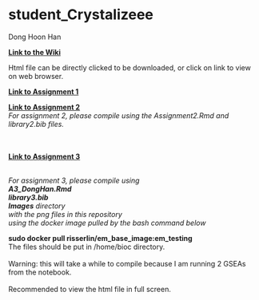 # student_Crystalizeee
Dong Hoon Han

[**Link to the Wiki**](https://github.com/bcb420-2020/student_Crystalizeee-/wiki)<br>

Html file can be directly clicked to be downloaded, or click on link to view on web browser.

[**Link to Assignment 1**](https://htmlpreview.github.io/?https://github.com/bcb420-2020/student_Crystalizeee-/blob/master/Assignment_1_Data_Pre_Processing.html)<br>


[**Link to Assignment 2**](https://htmlpreview.github.io/?https://github.com/bcb420-2020/student_Crystalizeee-/blob/master/Assignment_2_TORA.html)<br>
*For assignment 2, please compile using the Assignment2.Rmd and library2.bib files.*


<br><br>
[**Link to Assignment 3**](https://htmlpreview.github.io/?https://github.com/bcb420-2020/student_Crystalizeee-/blob/master/A3_DongHan.html#enrichment_map_in_cytoscape)<br><br>

*For assignment 3, please compile using <br>
**A3_DongHan.Rmd** <br>
**library3.bib** <br>
**Images** directory <br>
with the png files in this repository <br>
using the docker image pulled by the bash command below*

**sudo docker pull risserlin/em_base_image:em_testing**
<br>
The files should be put in /home/bioc directory.
<br><br>
Warning: this will take a while to compile because I am running 2 GSEAs from the notebook.
<br><br>
Recommended to view the html file in full screen.
